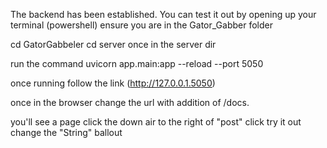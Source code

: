 The backend has been established. You can test it out by 
opening up your terminal (powershell)
ensure you are in the Gator_Gabber folder

cd GatorGabbeler
cd server 
once in the server dir 

run the command 
uvicorn app.main:app --reload --port 5050

once running follow the link (http://127.0.0.1.5050)

once in the browser change the url with addition of /docs.

you'll see a page click the down air to the right of "post"
click try it out
change the "String"
ballout 
